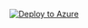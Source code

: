 [![Deploy to Azure](https://aka.ms/deploytoazurebutton)](https://portal.azure.com/#create/Microsoft.Template/uri/https%3A%2F%2Fraw.githubusercontent.com%2Fhiryamada%2Fdeploytest%2Fmaster%2Fazuredeploy.json)

